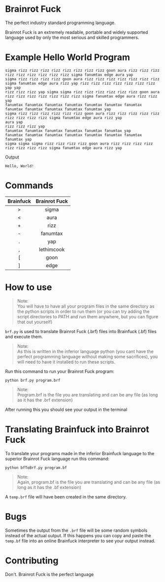 # Brainrot Fuck
The perfect industry standard programming language.

Brainrot Fuck is an extremely readable, portable and widely supported language used by only the most serious and skilled programmers.

# Example Hello World Program
```
sigma rizz rizz rizz rizz rizz rizz rizz rizz goon aura rizz rizz rizz rizz rizz rizz rizz rizz rizz sigma fanumtax edge aura yap
sigma rizz rizz rizz rizz goon aura rizz rizz rizz rizz rizz rizz rizz sigma fanumtax edge aura rizz yap rizz rizz rizz rizz rizz rizz rizz yap yap
rizz rizz rizz yap sigma sigma rizz rizz rizz rizz rizz rizz goon aura rizz rizz rizz rizz rizz rizz rizz sigma fanumtax edge aura rizz rizz yap
fanumtax fanumtax fanumtax fanumtax fanumtax fanumtax fanumtax fanumtax fanumtax fanumtax fanumtax fanumtax yap
sigma rizz rizz rizz rizz rizz rizz goon aura rizz rizz rizz rizz rizz rizz rizz rizz rizz sigma fanumtax edge aura rizz yap
aura yap
rizz rizz rizz yap
fanumtax fanumtax fanumtax fanumtax fanumtax fanumtax yap
fanumtax fanumtax fanumtax fanumtax fanumtax fanumtax fanumtax fanumtax yap
sigma sigma sigma rizz rizz rizz rizz goon aura rizz rizz rizz rizz rizz rizz rizz rizz sigma fanumtax edge aura rizz yap
```
Output
```
Hello, World!
```

# Commands
| Brainfuck | Brainrot Fuck |
|:---------:|:-------------:|
|> |sigma
|< |aura
|+ |rizz
|- |fanumtax
|. |yap
|, |lethimcook
|[ |goon
|] |edge

# How to use

> Note: <br> You will have to have all your program files in the same directory as the python scripts in order to run them (or you can try adding the script directories to PATH and run them anywhere, but you can figure that out yourself)

`brf.py` is used to translate Brainrot Fuck (.brf) files into Brainfuck (.bf) files and execute them.

> Note: <br> As this is written in the inferior language python (you cant have the perfect programming language without making some sacrifices), you will need to have it installed to run these scripts.

Run this command to run your Brainrot Fuck program:

```
python brf.py program.brf
```
> Note: <br> Program.brf is the file you are translating and can be any file (as long as it has the .brf extension)

After running this you should see your output in the terminal

# Translating Brainfuck into Brainrot Fuck

To translate your programs made in the inferior Brainfuck language to the superior Brainrot Fuck language run this command:

```
python bfToBrf.py program.bf
```
> Note: <br> Again, program.bf is the file you are translating and can be any file (as long as it has the .bf extension)

A `temp.brf` file will have been created in the same directory.

# Bugs

Sometimes the output from the `.brf` file will be some random symbols instead of the actual output. If this happens you can copy and paste the `temp.bf` file into an online Brainfuck interpreter to see your output instead.

# Contributing
Don't. Brainrot Fuck is the perfect language